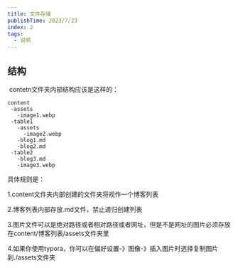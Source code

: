 ```yaml
---
title: 文件存储
publishTime: 2023/7/23
index: 2
tags: 
  - 说明
---
```


##  结构

​	contetn文件夹内部结构应该是这样的：

```
content
 -assets
   -image1.webp
 -table1
   -assets
     -image2.webp
   -blog1.md
   -blog2.md
 -table2
   -blog3.md
   -image3.webp
```


具体规则是：

1.content文件夹内部创建的文件夹将视作一个博客列表

2.博客列表内部存放.md文件，禁止递归创建列表

3.图片文件可以是绝对路径或者相对路径或者网址，但是不是网址的图片必须存放在content/博客列表/assets文件夹里

4.如果你使用typora，你可以在偏好设置-》图像-》插入图片时选择复制图片到./assets文件夹
